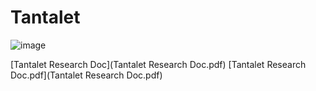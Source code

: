 # Tantalet
![image](https://github.com/kennicew/Tantalet/assets/100051273/55c961be-1074-497f-a8d9-1efc53c88ba9)

[Tantalet Research Doc](Tantalet Research Doc.pdf)
[Tantalet Research Doc.pdf](Tantalet Research Doc.pdf)
